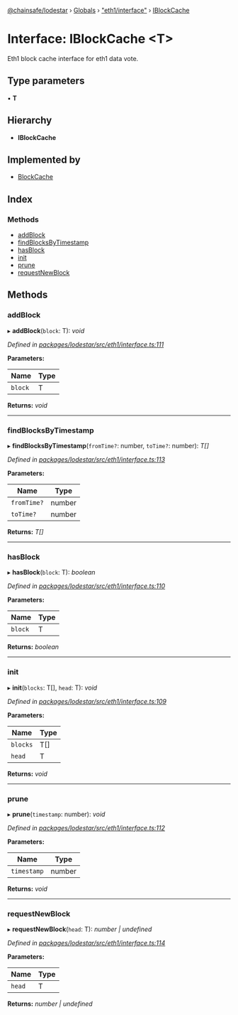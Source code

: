 [@chainsafe/lodestar](../README.md) › [Globals](../globals.md) › ["eth1/interface"](../modules/_eth1_interface_.md) › [IBlockCache](_eth1_interface_.iblockcache.md)

# Interface: IBlockCache <**T**>

Eth1 block cache interface for eth1 data vote.

## Type parameters

▪ **T**

## Hierarchy

* **IBlockCache**

## Implemented by

* [BlockCache](../classes/_eth1_impl_blocks_.blockcache.md)

## Index

### Methods

* [addBlock](_eth1_interface_.iblockcache.md#addblock)
* [findBlocksByTimestamp](_eth1_interface_.iblockcache.md#findblocksbytimestamp)
* [hasBlock](_eth1_interface_.iblockcache.md#hasblock)
* [init](_eth1_interface_.iblockcache.md#init)
* [prune](_eth1_interface_.iblockcache.md#prune)
* [requestNewBlock](_eth1_interface_.iblockcache.md#requestnewblock)

## Methods

###  addBlock

▸ **addBlock**(`block`: T): *void*

*Defined in [packages/lodestar/src/eth1/interface.ts:111](https://github.com/ChainSafe/lodestar/blob/2fb982b/packages/lodestar/src/eth1/interface.ts#L111)*

**Parameters:**

Name | Type |
------ | ------ |
`block` | T |

**Returns:** *void*

___

###  findBlocksByTimestamp

▸ **findBlocksByTimestamp**(`fromTime?`: number, `toTime?`: number): *T[]*

*Defined in [packages/lodestar/src/eth1/interface.ts:113](https://github.com/ChainSafe/lodestar/blob/2fb982b/packages/lodestar/src/eth1/interface.ts#L113)*

**Parameters:**

Name | Type |
------ | ------ |
`fromTime?` | number |
`toTime?` | number |

**Returns:** *T[]*

___

###  hasBlock

▸ **hasBlock**(`block`: T): *boolean*

*Defined in [packages/lodestar/src/eth1/interface.ts:110](https://github.com/ChainSafe/lodestar/blob/2fb982b/packages/lodestar/src/eth1/interface.ts#L110)*

**Parameters:**

Name | Type |
------ | ------ |
`block` | T |

**Returns:** *boolean*

___

###  init

▸ **init**(`blocks`: T[], `head`: T): *void*

*Defined in [packages/lodestar/src/eth1/interface.ts:109](https://github.com/ChainSafe/lodestar/blob/2fb982b/packages/lodestar/src/eth1/interface.ts#L109)*

**Parameters:**

Name | Type |
------ | ------ |
`blocks` | T[] |
`head` | T |

**Returns:** *void*

___

###  prune

▸ **prune**(`timestamp`: number): *void*

*Defined in [packages/lodestar/src/eth1/interface.ts:112](https://github.com/ChainSafe/lodestar/blob/2fb982b/packages/lodestar/src/eth1/interface.ts#L112)*

**Parameters:**

Name | Type |
------ | ------ |
`timestamp` | number |

**Returns:** *void*

___

###  requestNewBlock

▸ **requestNewBlock**(`head`: T): *number | undefined*

*Defined in [packages/lodestar/src/eth1/interface.ts:114](https://github.com/ChainSafe/lodestar/blob/2fb982b/packages/lodestar/src/eth1/interface.ts#L114)*

**Parameters:**

Name | Type |
------ | ------ |
`head` | T |

**Returns:** *number | undefined*
